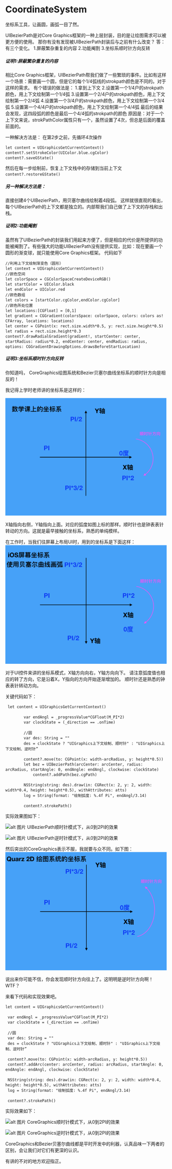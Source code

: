 # CoordinateSystem
坐标系工具，让画圆，画弧一目了然。

UIBezierPath是对Core Graphics框架的一种上层封装，目的是让绘图需求可以被更方便的使用。
那你有没有发现被UIBezierPath封装后与之前有什么改变？
答：有三个变化。
1.屏蔽繁杂重复的内容
2.功能阉割
3.坐标系顺时针方向反转


##### 证明1:屏蔽繁杂重复的内容
相比Core Graphics框架，UIBezierPath帮我们做了一些繁琐的事件。比如有这样一个场景：需要画一个圆，但是它的每个1/4弧线的strokpath颜色是不同的。对于这样的需求。
有个错误的做法是：
1.拿到上下文
2.设置第一个1/4户的strokpath颜色，用上下文绘制第一个1/4弧
3.设置第一个2/4户的strokpath颜色，用上下文绘制第一个2/4弧
4.设置第一个3/4户的strokpath颜色，用上下文绘制第一个3/4弧
5.设置第一个4/4户的strokpath颜色，用上下文绘制第一个4/4弧
最后的结果会发现，这四段弧的颜色是最后一个4/4弧的strokpath的颜色
原因是：对于一个上下文来说，strokPathColor属性只有一个，虽然设置了4次，但总是后面的覆盖前面的。

一种解决方法是：
在第2步之前，先循环4次操作
```
let content = UIGraphicsGetCurrentContext()
content?.setStrokeColor(UIColor.blue.cgColor)
content?.saveGState()
```
然后在每一步绘制前，恢复上下文栈中的存储到当前上下文
`content?.restoreGState()`

##### 另一种解决方法是：
直接创建4个UIBezierPath，用贝塞尔曲线绘制着4段弧。
这样就很直观的看出，每个UIBezierPath的上下文都是独立的。内部帮我们自己做了上下文的存栈和出栈。


##### 证明2:功能阉割
虽然有了UIBezierPath的封装我们用起来方便了，但是相应的代价是所提供的功能被阉割了。有些强大的功能UIBezierPath没有提供实现，比如：现在要画一个圆形的渐变球，就只能使用Core Graphics框架。
代码如下
```
//利用上下文绘制渐变色（圆形）
let context = UIGraphicsGetCurrentContext()
//颜色空间
let colorSpace = CGColorSpaceCreateDeviceRGB()
let startColor = UIColor.black
let endColor = UIColor.red
//颜色数组
let colors = [startColor.cgColor,endColor.cgColor]
//颜色所处位置
let locations:[CGFloat] = [0,1]
let gradient = CGGradient(colorsSpace: colorSpace, colors: colors as! CFArray, locations: locations)
let center = CGPoint(x: rect.size.width*0.5, y: rect.size.height*0.5)
let radius = rect.size.height*0.3
context?.drawRadialGradient(gradient!, startCenter: center, startRadius: radius*0.2, endCenter: center, endRadius: radius, options: CGGradientDrawingOptions.drawsBeforeStartLocation)

```

##### 证明3:坐标系顺时针方向反转
你知道吗， CoreGraphics绘图系统和Bezier贝塞尔曲线坐标系的顺时针方向是相反的！
 
我记得上学时老师讲的坐标系是这样的： 

![alt 图片](https://github.com/zhfei/CoordinateSystem/blob/master/CoordinateSystem/Resource/original_sequence.png "老师讲的")

X轴指向右侧，Y轴指向上面。对应的弧度如图上标的那样。顺时针也是钟表表针转动的方向。这就是最早接触的坐标系，熟悉的单纯模样。

 

在工作时，当我们往屏幕上布局UI时，用到的坐标系是下面这样：
![alt 图片](https://github.com/zhfei/CoordinateSystem/blob/master/CoordinateSystem/Resource/ui_sequence.png "工作时用的")

对于UI控件来讲的坐标系模式，X轴方向向右，Y轴方向向下。
请注意弧度值也相应的转了方向，它是沿着X，Y指向的方向开始逐渐增加的。
顺时针还是熟悉的钟表表针转动方向。
 
关键代码如下：

```
 let content = UIGraphicsGetCurrentContext()

        var endAngl = _progressValue*CGFloat(M_PI*2)
        var clockState = (_direction == .onTime)
       
        //圆
        var des: String = ""
        des = clockState ? "UIGraphics上下文绘制、顺时针" : "UIGraphics上下文绘制、逆时针”

        content?.move(to: CGPoint(x: width-arcRadius, y: height*0.5))
        let bez = UIBezierPath(arcCenter: arcCenter, radius: arcRadius, startAngle: 0, endAngle: endAngl, clockwise: clockState)
            content?.addPath(bez.cgPath)

        NSString(string: des).draw(in: CGRect(x: 2, y: 2, width: width*0.4, height: height*0.5), withAttributes: atts)
        log = String(format: "绘制弧度: %.4f Pi", endAngl/3.14)
        
        content?.strokePath()
```

实际效果图如下：

![alt 图片](https://github.com/zhfei/CoordinateSystem/blob/master/CoordinateSystem/Resource/ber_sequence.gif "UIBezierPath顺时针模式")
UIBezierPath顺时针模式下，从0到2PI的效果

![alt 图片](https://github.com/zhfei/CoordinateSystem/blob/master/CoordinateSystem/Resource/ber_sequence_no.gif "UIBezierPath逆时针模式")
UIBezierPath逆时针模式下，从0到2PI的效果
 

然后突出的CoreGraphics表示不服，我就要与众不同。如下图：
![alt 图片](https://github.com/zhfei/CoordinateSystem/blob/master/CoordinateSystem/Resource/quarz2d_sequence.png "我就要与众不同")

说出来你可能不信，你会发现顺时针方向往上了。这明明是逆时针方向啊！WTF？

来看下代码和实现效果吧。
```
let content = UIGraphicsGetCurrentContext()
 
 var endAngl = _progressValue*CGFloat(M_PI*2)
 var clockState = (_direction == .onTime)
 
 //圆
 var des: String = ""
 des = clockState ? "UIGraphics上下文绘制、顺时针" : "UIGraphics上下文绘制、逆时针”
 
 content?.move(to: CGPoint(x: width-arcRadius, y: height*0.5))
 content?.addArc(center: arcCenter, radius: arcRadius, startAngle: 0, endAngle: endAngl, clockwise: clockState)
 
 NSString(string: des).draw(in: CGRect(x: 2, y: 2, width: width*0.4, height: height*0.5), withAttributes: atts)
 log = String(format: "绘制弧度: %.4f Pi", endAngl/3.14)
  
 content?.strokePath()
```

实际效果如下：

![alt 图片](https://github.com/zhfei/CoordinateSystem/blob/master/CoordinateSystem/Resource/cg_sequence.gif "CoreGraphics顺时针模式")
CoreGraphics顺时针模式下，从0到2PI的效果

![alt 图片](https://github.com/zhfei/CoordinateSystem/blob/master/CoordinateSystem/Resource/cg_sequence_no.gif "CoreGraphics逆时针模式")
CoreGraphics逆时针模式下，从0到2PI的效果

 

CoreGraphics和Bezier贝塞尔曲线都是平时开发中的利器，认真品味一下两者的区别，会让我们对它们有更深的认识。

有讲的不对的地方欢迎指正。
